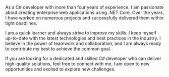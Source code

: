 As a C# developer with more than four years of experience, I am passionate about creating enterprise web applications using .NET Core. Over the years, I have worked on numerous projects and successfully delivered them within tight deadlines.

I am a quick learner and always strive to improve my skills. I keep myself up-to-date with the latest technologies and best practices in the industry. I believe in the power of teamwork and collaboration, and I am always ready to contribute my best to achieve the common goal.

If you are looking for a dedicated and skilled C# developer who can deliver high-quality solutions, feel free to connect with me. I am open to new opportunities and excited to explore new challenges.
